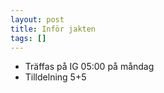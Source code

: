 ```yaml
---
layout: post
title: Inför jakten
tags: []
---
```


- Träffas på IG 05:00 på måndag
- Tilldelning 5+5
